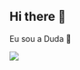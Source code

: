 ## Hi there 👋

Eu sou a Duda 💌

![](https://media1.tenor.com/m/r2rDTD5YUXoAAAAC/mabuginette-marinette.gif)
